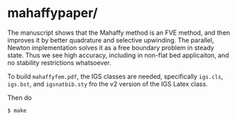 mahaffypaper/
==============

The manuscript shows that the Mahaffy method is an FVE method, and then improves
it by better quadrature and selective upwinding.  The parallel, Newton
implementation solves it as a free boundary problem in steady state.  Thus we
see high accuracy, including in non-flat bed applicaiton, and no stability
restrictions whatsoever.

To build `mahaffyfem.pdf`, the IGS classes are needed, specifically `igs.cls`,
`igs.bst`, and `igsnatbib.sty` fro the v2 version of the IGS Latex class.

Then do

    $ make

